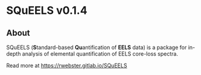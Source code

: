 SQuEELS v0.1.4
====

About
----

SQuEELS (**S**tandard-based **Qu**antification of **EELS** data) is a package for in-depth analysis of elemental quantification of EELS core-loss spectra.

Read more at https://rwebster.gitlab.io/SQuEELS